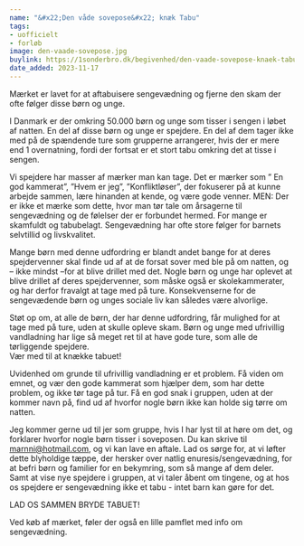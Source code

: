 ```yaml
---
name: "&#x22;Den våde sovepose&#x22; knæk Tabu"
tags:
- uofficielt
- forløb
image: den-vaade-sovepose.jpg
buylink: https://1sonderbro.dk/begivenhed/den-vaade-sovepose-knaek-tabu
date_added: 2023-11-17
---
```

Mærket er lavet for at aftabuisere sengevædning og fjerne den skam der ofte følger disse børn og unge.

I Danmark er der omkring 50.000 børn og unge som tisser i sengen i løbet af natten. En del af disse børn og unge er spejdere. En del af dem tager ikke med på de spændende ture som grupperne arrangerer, hvis der er mere end 1 overnatning, fordi der fortsat er et stort tabu omkring det at tisse i sengen.

Vi spejdere har masser af mærker man kan tage. Det er mærker som ” En god kammerat”, ”Hvem er jeg”, ”Konfliktløser”, der fokuserer på at kunne arbejde sammen, lære hinanden at kende, og være gode venner. MEN: Der er ikke et mærke som dette, hvor man tør tale om årsagerne til sengevædning og de følelser der er forbundet hermed. For mange er skamfuldt og tabubelagt. Sengevædning har ofte store følger for barnets selvtillid og livskvalitet.

Mange børn med denne udfordring er blandt andet bange for at deres spejdervenner skal finde ud af at de forsat sover med ble på om natten, og – ikke mindst –for at blive drillet med det. Nogle børn og unge har oplevet at blive drillet af deres spejdervenner, som måske også er skolekammerater, og har derfor fravalgt at tage med på ture. Konsekvenserne for de sengevædende børn og unges sociale liv kan således være alvorlige.

Støt op om, at alle de børn, der har denne udfordring, får mulighed for at tage med på ture, uden at skulle opleve skam. Børn og unge med ufrivillig vandladning har lige så meget ret til at have gode ture, som alle de tørliggende spejdere.  
Vær med til at knække tabuet!

Uvidenhed om grunde til ufrivillig vandladning er et problem. Få viden om emnet, og vær den gode kammerat som hjælper dem, som har dette problem, og ikke tør tage på tur. Få en god snak i gruppen, uden at der kommer navn på, find ud af hvorfor nogle børn ikke kan holde sig tørre om natten. 

Jeg kommer gerne ud til jer som gruppe, hvis I har lyst til at høre om det, og forklarer hvorfor nogle børn tisser i soveposen. Du kan skrive til marnni@hotmail.com, og vi kan lave en aftale. 
Lad os sørge for, at vi løfter dette blyholdige tæppe, der hersker over natlig enuresis/sengevædning, for at befri børn og familier for en bekymring, som så mange af dem deler. Samt at vise nye spejdere i gruppen, at vi taler åbent om tingene, og at hos os spejdere er sengevædning ikke et tabu - intet barn kan gøre for det. 

LAD OS SAMMEN BRYDE TABUET! 

Ved køb af mærket, føler der også en lille pamflet med info om sengevædning.

